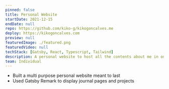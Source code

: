 ```yaml
---
pinned: false
title: Personal Website
startDate: 2021-12-15
endDate: null
repo: https://github.com/kiko-g/kikogoncalves.me
deploy: https://kikogoncalves.com
preview: null
featuredImage: ./featured.png
featuredVideo: null
techStack: [Gatsby, React, Typescript, Tailwind]
description: A personal website to host all the contents about me in one place.
team: Individual
---
```


- Built a multi purpose personal website meant to last
- Used Gatsby Remark to display journal pages and projects
